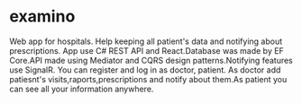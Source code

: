 # examino
Web app for hospitals. Help keeping all patient's data and notifying about prescriptions. App use C# REST API and React.Database was made by EF Core.API made using Mediator and CQRS design patterns.Notifying features use SignalR. You can register and  log in as doctor, patient. As doctor add patiesnt's visits,raports,prescriptions and notify about them.As patient you can see all your information anywhere.

